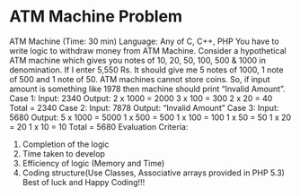 ATM Machine Problem
====================

ATM Machine (Time: 30 min)
Language: Any of C, C++, PHP
You have to write logic to withdraw money from ATM Machine. Consider a hypothetical ATM machine which gives you notes of 10, 20, 50, 100, 500 & 1000 in denomination. If I enter 5,550 Rs. It should give me 5 notes of 1000, 1 note of 500 and 1 note of 50. ATM machines cannot store coins. So, if input amount is something like 1978 then machine should print “Invalid Amount”.
Case 1:
Input: 2340
Output:
2 x 1000 = 2000
3 x 100 = 300
2 x 20 = 40
Total = 2340
Case 2:
Input: 7878
Output: “Invalid Amount”
Case 3:
Input: 5680
Output:
5 x 1000 = 5000
1 x 500 = 500
1 x 100 = 100
1 x 50 = 50
1 x 20 = 20
1 x 10 = 10
Total = 5680
Evaluation Criteria:
1. Completion of the logic
2. Time taken to develop
3. Efficiency of logic (Memory and Time)
4. Coding structure(Use Classes, Associative arrays provided in PHP 5.3)
Best of luck and Happy Coding!!!
